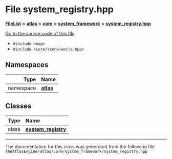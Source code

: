 

# File system\_registry.hpp



[**FileList**](files.md) **>** [**atlas**](dir_1e6ffef027cfcf7ded3287660b505c9f.md) **>** [**core**](dir_ab5f97e7ae27ba905c508150b2df25d1.md) **>** [**system\_framework**](dir_95144a79d2a75258fa60dac31330b761.md) **>** [**system\_registry.hpp**](system__registry_8hpp.md)

[Go to the source code of this file](system__registry_8hpp_source.md)



* `#include <map>`
* `#include <core/scene/world.hpp>`













## Namespaces

| Type | Name |
| ---: | :--- |
| namespace | [**atlas**](namespaceatlas.md) <br> |


## Classes

| Type | Name |
| ---: | :--- |
| class | [**system\_registry**](classatlas_1_1system__registry.md) <br> |



















































------------------------------
The documentation for this class was generated from the following file `TheAtlasEngine/atlas/core/system_framework/system_registry.hpp`

